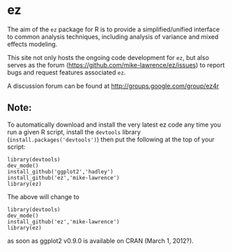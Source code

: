 # ez

The aim of the `ez` package for R is to provide a simplified/unified interface to common analysis techniques, including analysis of variance and mixed effects modeling. 

This site not only hosts the ongoing code development for `ez`, but also serves as the forum (https://github.com/mike-lawrence/ez/issues) to report bugs and request features associated `ez`.

A discussion forum can be found at http://groups.google.com/group/ez4r

## Note:

To automatically download and install the very latest ez code any time you run a given R script, install the `devtools` library (`install.packages('devtools')`) then put the following at the top of your script:

    library(devtools)
    dev_mode()
    install_github('ggplot2','hadley')
    install_github('ez','mike-lawrence')
    library(ez)

The above will change to

    library(devtools)
    dev_mode()
    install_github('ez','mike-lawrence')
    library(ez)

as soon as ggplot2 v0.9.0 is available on CRAN (March 1, 2012?).

